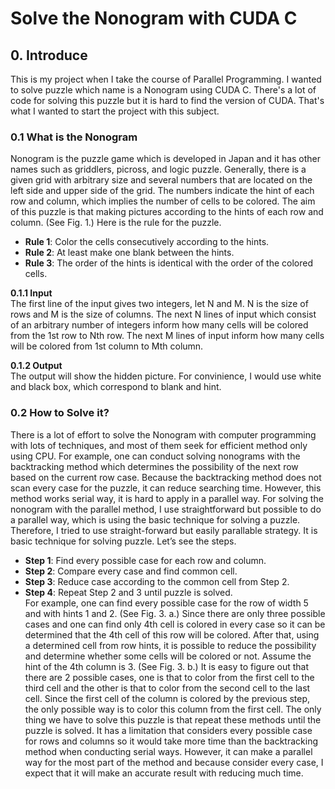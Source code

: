 # Solve the Nonogram with CUDA C
## 0. Introduce

This is my project when I take the course of Parallel Programming. I wanted to solve puzzle which name is a Nonogram using CUDA C.  There's a lot of code for solving this puzzle but it is hard to find the version of CUDA. That's what I wanted to start the project with this subject.

### 0.1 What is the Nonogram
Nonogram is the puzzle game which is developed in Japan and it has other names such as griddlers, picross, and logic puzzle. Generally, there is a given grid with arbitrary size and several numbers that are located on the left side and upper side of the grid. The numbers indicate the hint of each row and column, which implies the number of cells to be colored. The aim of this puzzle is that making pictures according to the hints of each row and column. (See Fig. 1.)  Here is the rule for the puzzle.  
- __Rule 1__: Color the cells consecutively according to the hints.  
- __Rule 2__: At least make one blank between the hints.
- __Rule 3__: The order of the hints is identical with the order of the colored cells.

__0.1.1 Input__  
The first line of the input gives two integers, let N and M. N is the size of rows and M is the size of columns. The next N lines of input which consist of an arbitrary number of integers inform how many cells will be colored from the 1st row to Nth row. The next M lines of input inform how many cells will be colored from 1st column to Mth column.

__0.1.2 Output__  
The output will show the hidden picture. For convinience, I would use white and black box, which correspond to blank and hint. 


### 0.2 How to Solve it?  
There is a lot of effort to solve the Nonogram with computer programming with lots of techniques, and most of them seek for efficient method only using CPU. For example, one can conduct solving nonograms with the backtracking method which determines the possibility of the next row based on the current row case. Because the backtracking method does not scan every case for the puzzle, it can reduce searching time. However, this method works serial way, it is hard to apply in a parallel way. For solving the nonogram with the parallel method, I use straightforward but possible to do a parallel way, which is using the basic technique for solving a puzzle. Therefore, I tried to use straight-forward but easily parallable strategy.  It is basic technique for solving puzzle. Let’s see the steps.  
- __Step 1__: Find every possible case for each row and column.  
- __Step 2__: Compare every case and find common cell.  
- __Step 3__: Reduce case according to the common cell from Step 2.  
- __Step 4__: Repeat Step 2 and 3 until puzzle is solved.  
For example, one can find every possible case for the row of width 5 and with hints 1 and 2. (See Fig. 3. a.) Since there are only three possible cases and one can find only 4th cell is colored in every case so it can be determined that the 4th cell of this row will be colored. After that, using a determined cell from row hints, it is possible to reduce the possibility and determine whether some cells will be colored or not. Assume the hint of the 4th column is 3. (See Fig. 3. b.) It is easy to figure out that there are 2 possible cases, one is that to color from the first cell to the third cell and the other is that to color from the second cell to the last cell. Since the first cell of the column is colored by the previous step, the only possible way is to color this column from the first cell. The only thing we have to solve this puzzle is that repeat these methods until the puzzle is solved. It has a limitation that considers every possible case for rows and columns so it would take more time than the backtracking method when conducting serial ways. However, it can make a parallel way for the most part of the method and because consider every case, I expect that it will make an accurate result with reducing much time.
